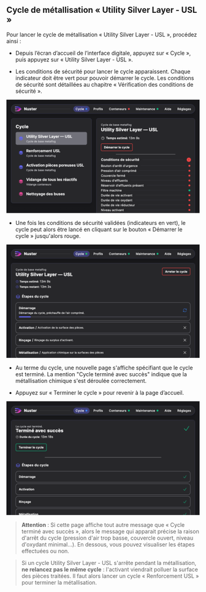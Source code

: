 ## Cycle de métallisation « Utility Silver Layer - USL »

Pour lancer le cycle de métallisation « Utility Silver Layer - USL », procédez ainsi :

 - Depuis l’écran d’accueil de l’interface digitale, appuyez sur « Cycle », puis appuyez sur « Utility Silver Layer - USL ».

 -  Les conditions de sécurité pour lancer le cycle apparaissent. Chaque indicateur doit être vert pour pouvoir démarrer le cycle. Les conditions de sécurité sont détaillées au chapitre « Vérification des conditions de sécurité ».

![Menu Utility Silver Layer - USL](menu_USL.png)

 - Une fois les conditions de sécurité validées (indicateurs en vert), le cycle peut alors être lancé en cliquant sur le bouton « Démarrer le cycle » jusqu'alors rouge.

![Affichage Cycle USL en cours](cycleUSLencours.png)

 - Au terme du cycle, une nouvelle page s'affiche spécifiant que le cycle est terminé. La mention "Cycle terminé avec succès" indique que la métallisation chimique s'est déroulée correctement.

 - Appuyez sur « Terminer le cycle » pour revenir à la page d’accueil.

![Affichage de fin de cycle normal](cycletermineavecsucces.png)

 >**Attention** : Si cette page affiche tout autre message que « Cycle terminé avec succès », alors le message qui apparait précise la raison d'arrêt du cycle (pression d'air trop basse, couvercle ouvert, niveau d'oxydant minimal...). En dessous, vous pouvez visualiser les étapes effectuées ou non. 

>Si un cycle Utility Silver Layer - USL s'arrête pendant la métallisation, **ne relancez pas le même cycle** : l'activant viendrait polluer la surface des pièces traitées. Il faut alors lancer un cycle « Renforcement USL »  pour terminer la métallisation.

